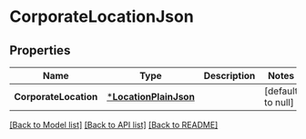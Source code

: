 # CorporateLocationJson

## Properties
Name | Type | Description | Notes
------------ | ------------- | ------------- | -------------
**CorporateLocation** | [***LocationPlainJson**](LocationPlainJSON.md) |  | [default to null]

[[Back to Model list]](../README.md#documentation-for-models) [[Back to API list]](../README.md#documentation-for-api-endpoints) [[Back to README]](../README.md)


